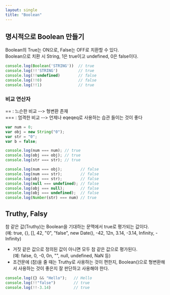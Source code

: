 ```yaml
---
layout: single
title: "Boolean"
---
```



## 명시적으로 Boolean 만들기

Boolean의 True는 ON으로, False는 OFF로 치환할 수 있다.  
Boolean으로 치환 시 String, 1은 true이고 undefined, 0은 false이다.

```js
console.log(Boolean('STRING'))  // true
console.log(!!'STRING')         // true
console.log(!!undefined)        // false
console.log(!!0)                // false
console.log(!!1)                // true
```

### 비교 연산자

== : 느슨한 비교 --> 형변환 존재  
=== : 엄격한 비교 --> 언제나 eqeqeq로 사용하는 습관 들이는 것이 좋다

```js
var num = 0;
var obj = new String("0");
var str = "0";
var b = false;

console.log(num === num); // true
console.log(obj === obj); // true
console.log(str === str); // true

console.log(num === obj);        // false
console.log(num === str);        // false
console.log(obj === str);        // false
console.log(null === undefined); // false
console.log(obj === null);       // false
console.log(obj === undefined);  // false
console.log(Number(str) === num) // true
```

## Truthy, Falsy

참 같은 값(Truthy)는 Boolean을 기대하는 문맥에서 true로 평가되는 값이다.  
(예: true, {}, [], 42, "0", "false", new Date(), -42, 12n, 3.14, -3.14, Infinity, -Infinity)  

- 거짓 같은 값으로 정의된 값이 아니면 모두 참 같은 값으로 평가된다.  
    (예: false, 0, -0, 0n, "", null, undefined, NaN 등)  
- 조건문에 (참)을 줄 때는 Truthy로 사용하는 것이 편한지, Boolean()으로 형변환해서 사용하는 것이 좋은지 잘 판단하고 사용해야 한다.

```js
console.log({} && "Hello");   // Hello
console.log(!!"false")        // true
console.log(!!-3.14)          // true
```
